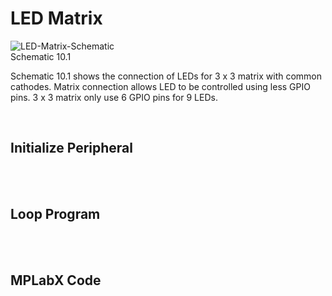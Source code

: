 # LED Matrix
![LED-Matrix-Schematic](https://github.com/user-attachments/assets/e9a5025c-eb2d-4959-af3a-1a166a27fa6a)
<br/>
Schematic 10.1

Schematic 10.1 shows the connection of LEDs for 3 x 3 matrix with common cathodes. Matrix connection allows LED to be controlled using less GPIO pins. 3 x 3 matrix only use 6 GPIO pins for 9 LEDs.
<br/>

<br/>

## Initialize Peripheral

<br/>

<br/>

## Loop Program

<br/>

<br/>

## MPLabX Code

<br/>

<br/>

